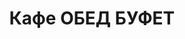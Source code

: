 ---
layout: lunch
title: "Кафе ОБЕД БУФЕТ"
description: "<b>Адрес:</b> проспект Жукова 44 (ТЦ Аутлето), второй этаж <br> <b>Режим работы:</b> ежедневно с 10.00 до 21.00 <br><hr> Закажите свой обед с доставкой в офис или на дом!"
subdescription1: "Читайте [условия доставки](/delivery/ 'Условия доставки | ХаусФреш')"
metadescription: "Кафе ОБЕД БУФЕТ на Жукова: адрес, режим работы. Заказать Горячий Комплексный Обед в Офис. Самое вкусное обеденное меню. Доступные цены, Скидки. Организация Корпоративного Питания. Доставка обедов в офис и на дом"
metakeywords: "Кафе ОБЕД БУФЕТ на Жукова: адрес, режим работы. Заказ домашних комплексных обедов: Салаты, Супы, Вторые блюда, Гарниры, Хлеб, Выпечка, Напитки. Корпоративное питание. Доставка обедов в офис Минск"
sitetitle: "Кафе ОБЕД БУФЕТ ☕ (Комплексные Обеды) | Доставка в Офис"
weekMenu:
- weekDay: Открыт приём заказов на Понедельник
  day: 10 декабря
  validFromOrderDate: "2018-12-07 11:00:00"
  validToOrderDate: "2018-12-10 10:59:59"
  courses:
  - title: Салаты
    items:
    - title: Салат «Праздничный» 
      id: 1101	
      ingredients: говядина отварная, морковь, огурец консервированный, майонез
      weight: 150
      price: 3.15
    - title: Салат–коктейль «Мимоза» 
      id: 1102
      ingredients: консерва рыбная, сыр, яйцо, майонез
      weight: 150
      price: 3.15
    - title: Салат из помидоров, капусты и сладкого перца
      id: 1103
      ingredients: помидор свежий, капуста белокочанная, перец свежий, майонез
      weight: 150
      price: 2.15
  - title: Супы
    items:  
    - title: Суп-пюре из разных овощей с сухариками
      id: 1201
      ingredients: 
      weight: 250/10
      price: 2.40
    - title: Суп картофельный с фасолью и курицей
      id: 1202
      ingredients: 
      weight: 250
      price: 2.20
  - title: Вторые блюда
    items:
    - title: Гуляш из свинины
      id: 1301
      ingredients: свинина, специи
      weight: 75/75
      price: 3.95
    - title: Птица запеченная с помидорами
      id: 1302
      ingredients: птица, помидор, сыр, специи
      weight: 100
      price: 3.45
    - title: Рыба, запеченная в сметане с морковью
      id: 1303
      ingredients: филе хека, морковь, специи
      weight: 125
      price: 3.45
    - title: Котлеты Любительские
      id: 1304
      ingredients: свинина, говядина, специи
      weight: 100
      price: 4.00
  - title: Гарниры
    items:
    - title: Картофель отварной
      id: 1401
      ingredients: 
      weight: 150
      price: 1.20
    - title: Каша рассыпчатая рисовая
      id: 1402
      ingredients: 
      weight: 150
      price: 1.20
- weekDay: Открыт приём заказов на Вторник
  day: 11 декабря 
  validFromOrderDate: "2018-12-10 11:00:00"
  validToOrderDate: "2018-12-11 10:59:59"
  courses:
  - title: Салаты
    items:
    - title: Салат «Цезарь с птицей»
      id: 2101
      ingredients: птица, овощи свежие, сыр, майонез
      weight: 200
      price: 3.45
    - title: Салат-коктейль «Павлинка»
      id: 2102
      ingredients: птица отварная, овощи свежие, яйцо, майонез
      weight: 150
      price: 3.55
    - title: Салат «Слоеный»
      id: 2103
      ingredients: овощи свежие, яйцо, сыр, майонез
      weight: 150
      price: 2.60
  - title: Супы
    items:  
    - title: Борщ «Могилевский»
      id: 2201
      ingredients: 
      weight: 250/20
      price: 1.95
    - title: Суп гороховый с беконом
      id: 2202
      ingredients: 
      weight: 250
      price: 2.45
  - title: Вторые блюда
    items:
    - title: Свинина, запеченная с грибами
      id: 2301
      ingredients: свинина, сыр, грибы, специи
      weight: 120
      price: 4.10
    - title: Котлеты из птицы с перцем
      id: 2302
      ingredients: филе цыпленка, перец свежий, специи
      weight: 120
      price: 4.00
    - title: Оладьи картофельные, фаршированные мясом
      id: 2303
      ingredients: свинина, картофель, овощи, специи, сметана
      weight: 200/50
      price: 4.15
  - title: Гарниры
    items:
    - title: Каша рассыпчатая с грибами и луком гречневая
      id: 2401
      ingredients: 
      weight: 150
      price: 1.60
    - title: Картофельное пюре
      id: 2402
      ingredients: 
      weight: 150
      price: 1.50
- weekDay: Открыт приём заказов на Среду
  day: 13 февраля
  validFromOrderDate: "2019-02-12 11:00:00"
  validToOrderDate: "2019-02-13 10:59:59"
  courses:
  - title: Салаты
    items:
    - title: Салат из белокочанной капусты и морской капусты
      id: 3101
      ingredients: капуста, морковь свежая, морская капуста, заправка
      weight: 150
      price: 1.70
    - title: Салат «Мясной»
      id: 3102
      ingredients: говядина отварная, овощи, майонез
      weight: 150
      price: 2.50
    - title: Салат из свежих помидоров и огурцов со сметаной
      id: 3103
      ingredients: овощи свежие, сметана
      weight: 150
      price: 2.50
  - title: Супы
    items:  
    - title: Борщ «Хатнi» с пампушками
      id: 3201
      ingredients: 
      weight: 250/50/30
      price: 2.50
    - title: Суп Осенний
      id: 3202
      ingredients: 
      weight: 250/20
      price: 2.10
  - title: Вторые блюда
    items:
    - title: Чахохбили
      id: 3301
      ingredients: птица, овощи, специи
      weight: 250
      price: 3.90
    - title: Биточки из птицы, фаршированные шампиньонами
      id: 3302
      ingredients: птица, шампиньоны, специи
      weight: 120
      price: 3.50
    - title: Мясо, жаренное крупным куском
      id: 3303
      ingredients: свинина, специи
      weight: 100
      price: 3.90
  - title: Гарниры
    items:
    - title: Картофель отварной
      id: 3401
      ingredients: 
      weight: 150
      price: 1.50
    - title: Овощи запеченные «Калейдоскоп»
      id: 3402
      ingredients: 
      weight: 150
      price: 1.90
- weekDay: Открыт приём заказов на Четверг
  day: 14 февраля
  validFromOrderDate: "2019-02-13 11:00:00"
  validToOrderDate: "2019-02-14 10:59:59"
  courses:
  - title: Салаты
    items:
    - title: Салат из белокочанной капусты
      id: 4101
      ingredients: капуста белокочанная, морковь свежая, заправка
      weight: 150
      price: 1.90
    - title: Салат «Хрустящий»
      id: 4102
      ingredients: капуста пекинская, ветчина, сухарики, заправка
      weight: 150
      price: 2.90
    - title: Салат-коктейль «Павлинка»
      id: 4103
      ingredients: птица отварная, овощи свежие, яйцо, майонез
      weight: 150
      price: 3.50
  - title: Супы
    items:  
    - title: Щи из свежей капусты с картофелем
      id: 4201
      ingredients: 
      weight: 250/20
      price: 2.00
    - title: Суп рисовый с курицей
      id: 4202
      ingredients: 
      weight: 250
      price: 2.50
  - title: Вторые блюда
    items:
    - title: Котлеты с сыром и морковью    
      id: 4301
      ingredients: свинина, сыр, морковь специи
      weight: 115
      price: 3.50
    - title: Жаркое «Прибужье»
      id: 4302
      ingredients: колбаски домашние, картофель, грибы, специи, соус
      weight: 250
      price: 4.20
    - title: Птица запеченная с помидорами
      id: 4303
      ingredients: птица, помидор, сыр, специи
      weight: 100
      price: 3.70
    - title: Блинчики с мясом
      id: 4304
      ingredients: свинина, специи
      weight: 1/150
      price: 2.80
  - title: Гарниры
    items:
    - title: Картофель жареный
      id: 4401
      ingredients: 
      weight: 150
      price: 1.90
    - title: Каша гречневая рассыпчатая
      id: 4402
      ingredients:
      weight: 150
      price: 1.50
- weekDay: Открыт приём заказов на Пятницу
  day: 15 февраля
  validFromOrderDate: "2019-02-14 11:00:00"
  validToOrderDate: "2019-02-15 10:59:59"
  courses:
  - title: Салаты
    items:
    - title: Винегрет овощной
      id: 5101
      ingredients: овощи отварные, овощи маринованные, заправка
      weight: 150
      price: 1.90
    - title: Салат «Гродненский»
      id: 5102
      ingredients: говядина отварная, овощи свежие, майонез
      weight: 150
      price: 2.90
    - title: Салат «Белорусский Новый»
      id: 5103
      ingredients: ветчина, огурец свежий, помидор свежий, майонез
      weight: 150
      price: 3.50
  - title: Супы
    items:  
    - title: Суп-пюре из разных овощей с сухариками
      id: 5201
      ingredients: 
      weight: 250/10
      price: 2.50
    - title: Капустник «Старобелорусский»
      id: 5202
      ingredients: 
      weight: 250/20
      price: 2.10
  - title: Вторые блюда
    items:
    - title: Филе птицы в сыре
      id: 5301
      ingredients: птица, сыр, специи
      weight: 130
      price: 3.80
    - title: Шницель «Полесский»
      id: 5302
      ingredients: свинина, специи
      weight: 100
      price: 3.50
    - title: Птица жареная с соусом томатным с грибами
      id: 5303
      ingredients: птица, грибы, специи, соус
      weight: 100/50
      price: 3.90
  - title: Гарниры
    items:
    - title: Картофель отварной
      id: 5401
      ingredients: 
      weight: 150
      price: 1.50
    - title: Рис с овощами
      id: 5402
      ingredients: 
      weight: 150
      price: 1.70
sharedCourses:
- title: Хлеб
  items:
  - title: Хлеб белый
    id: 1
    ingredients: 
    weight: 40
    price: 0.20
  - title: Хлеб тёмный
    id: 2    
    ingredients: 
    weight: 40
    price: 0.20
  - title: Хлеб белый (2 порции)
    id: 3
    ingredients: 
    weight: 80
    price: 0.40
  - title: Хлеб тёмный (2 порции)
    id: 4    
    ingredients: 
    weight: 80
    price: 0.40
- title: Соусы
  items:
  - title: Сметана
    id: 5
    ingredients: 
    weight: 50
    price: 0.50
  - title: Кетчуп томатный
    id: 6    
    ingredients: 
    weight: 50
    price: 0.50
  - title: Майонез
    id: 7
    ingredients: 
    weight: 50
    price: 0.50
- title: Выпечка
  items:
  - title: Торт «Ореховый Сара Бернар»
    id: 8  
    ingredients: 
    weight: 100
    price: 2.00
  - title: Торт «Шоколоадный Брауни»
    id: 9    
    ingredients: 
    weight: 83
    price: 2.00
  - title: Маффин в ассортименте
    id: 12    
    ingredients: 
    weight: 115
    price: 2.00
  - title: Круассан с шоколадом
    id: 13    
    ingredients: 
    weight: 50
    price: 1.50
  - title: Круассан со сгущёнкой
    id: 14    
    ingredients: 
    weight: 50
    price: 1.50
  - title: Слойка с вишней
    id: 15    
    ingredients: 
    weight: 75
    price: 1.50
  - title: Слойка со сгущёнкой
    id: 16    
    ingredients: 
    weight: 75
    price: 1.50
  - title: Слойка с сыром
    id: 17    
    ingredients: 
    weight: 75
    price: 1.50
---
